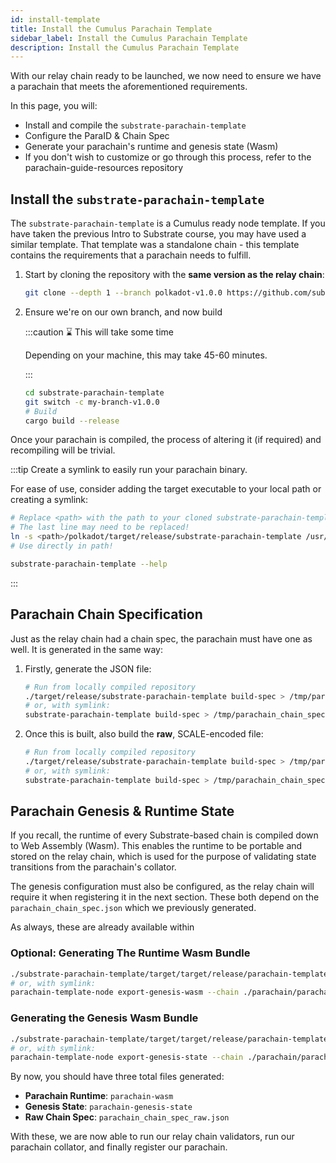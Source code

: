 ```yaml
---
id: install-template
title: Install the Cumulus Parachain Template
sidebar_label: Install the Cumulus Parachain Template
description: Install the Cumulus Parachain Template
---
```


With our relay chain ready to be launched, we now need to ensure we have a parachain that meets the aforementioned requirements.  

In this page, you will:

- Install and compile the `substrate-parachain-template`
- Configure the ParaID & Chain Spec
- Generate your parachain's runtime and genesis state (Wasm)
- If you don't wish to customize or go through this process, refer to the parachain-guide-resources repository

## Install the `substrate-parachain-template`

The `substrate-parachain-template` is a Cumulus ready node template.  If you have taken the previous Intro to Substrate course, you may have used a similar template.  That template was a standalone chain - this template contains the requirements that a parachain needs to fulfill.

1. Start by cloning the repository with the **same version as the relay chain**:

    ```bash
    git clone --depth 1 --branch polkadot-v1.0.0 https://github.com/substrate-developer-hub/substrate-parachain-template.git
    ```

2. Ensure we're on our own branch, and now build

    :::caution ⌛ This will take some time

    Depending on your machine, this may take 45-60 minutes.

    :::

    ```bash
    cd substrate-parachain-template
    git switch -c my-branch-v1.0.0
    # Build
    cargo build --release
    ```

Once your parachain is compiled, the process of altering it (if required) and recompiling will be trivial. 

:::tip Create a symlink to easily run your parachain binary.

For ease of use, consider adding the target executable to your local path or creating a symlink:
 
```bash
# Replace <path> with the path to your cloned substrate-parachain-template repo
# The last line may need to be replaced! 
ln -s <path>/polkadot/target/release/substrate-parachain-template /usr/local/bin/substrate-parachain-template 
# Use directly in path!

substrate-parachain-template --help
```

:::

## Parachain Chain Specification

Just as the relay chain had a chain spec, the parachain must have one as well.  It is generated in the same way:


1. Firstly, generate the JSON file:

    ```bash
    # Run from locally compiled repository
    ./target/release/substrate-parachain-template build-spec > /tmp/parachain_chain_spec.json
    # or, with symlink:
    substrate-parachain-template build-spec > /tmp/parachain_chain_spec.json
    ```

2. Once this is built, also build the **raw**, SCALE-encoded file:

    ```bash
    # Run from locally compiled repository
    ./target/release/substrate-parachain-template build-spec > /tmp/parachain_chain_spec.json
    # or, with symlink:
    substrate-parachain-template build-spec > /tmp/parachain_chain_spec.json
    ```


## Parachain Genesis & Runtime State

If you recall, the runtime of every Substrate-based chain is compiled down to Web Assembly (Wasm).  This enables the runtime to be portable and stored on the relay chain, which is used for the purpose of validating state transitions from the parachain's collator.

The genesis configuration must also be configured, as the relay chain will require it when registering it in the next section.  These both depend on the `parachain_chain_spec.json` which we previously generated.

As always, these are already available within 

### Optional: Generating The Runtime Wasm Bundle

```bash
./substrate-parachain-template/target/target/release/parachain-template-node export-genesis-wasm --chain ./parachain/parachain_chain_spec_raw.json parachain-wasm
# or, with symlink:
parachain-template-node export-genesis-wasm --chain ./parachain/parachain_chain_spec_raw.json parachain-wasm
```

### Generating the Genesis Wasm Bundle

```bash
./substrate-parachain-template/target/target/release/parachain-template-node export-genesis-state --chain ./parachain/parachain_chain_spec_raw.json ./parachain/parachain-genesis-state
# or, with symlink:
parachain-template-node export-genesis-state --chain ./parachain/parachain_chain_spec_raw.json ./parachain/parachain-genesis-state
```

By now, you should have three total files generated: 

- **Parachain Runtime**: `parachain-wasm`
- **Genesis State**: `parachain-genesis-state`
- **Raw Chain Spec**: `parachain_chain_spec_raw.json`

With these, we are now able to run our relay chain validators, run our parachain collator, and finally register our parachain.


